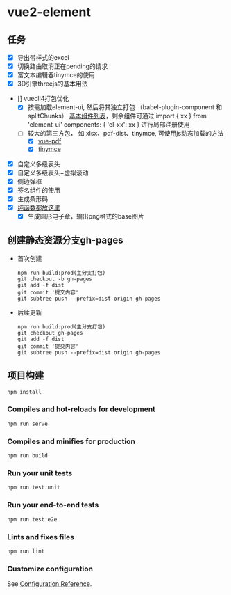 # vue2-element

## 任务
  - [x] 导出带样式的excel
  - [x] 切换路由取消正在pending的请求
  - [x] 富文本编辑器tinymce的使用
  - [x] 3D引擎threejs的基本用法
  - [] vuecli4打包优化
    - [x] 按需加载element-ui, 然后将其独立打包 （babel-plugin-component 和 splitChunks）
          [基本组件列表](src/vendor/Element.js)，剩余组件可通过 import { xx } from 'element-ui'  components: { 'el-xx': xx } 进行局部注册使用
    - [ ] 较大的第三方包， 如 xlsx、pdf-dist、tinymce, 可使用js动态加载的方法
      - [x] [vue-pdf](src/components/VuePdf/)
      - [x] [tinymce](src/components/Tinymce/)
  - [x] 自定义多级表头
  - [x] 自定义多级表头+虚拟滚动
  - [x] 侧边弹框
  - [x] 签名组件的使用
  - [x] 生成条形码
  - [x] [纯函数都放这里](src/utils/util.js)
    - [x] 生成圆形电子章，输出png格式的base图片

## 创建静态资源分支gh-pages

- 首次创建
  ```
  npm run build:prod(主分支打包)
  git checkout -b gh-pages
  git add -f dist
  git commit '提交内容'
  git subtree push --prefix=dist origin gh-pages
  ```

- 后续更新
  ```
  npm run build:prod(主分支打包)
  git checkout gh-pages
  git add -f dist
  git commit '提交内容'
  git subtree push --prefix=dist origin gh-pages
  ```

## 项目构建
```
npm install
```

### Compiles and hot-reloads for development
```
npm run serve
```

### Compiles and minifies for production
```
npm run build
```

### Run your unit tests
```
npm run test:unit
```

### Run your end-to-end tests
```
npm run test:e2e
```

### Lints and fixes files
```
npm run lint
```

### Customize configuration
See [Configuration Reference](https://cli.vuejs.org/config/).
